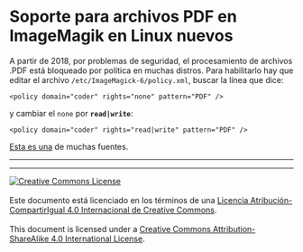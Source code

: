 # Soporte para archivos PDF en ImageMagik en Linux nuevos

A partir de 2018, por problemas de seguridad, el procesamiento de archivos .PDF
está bloqueado por política en muchas distros. Para habilitarlo hay que editar
el archivo `/etc/ImageMagick-6/policy.xml`, buscar la línea que dice:
```
<policy domain="coder" rights="none" pattern="PDF" />
```
y cambiar el `none` por **`read|write`**:
```
<policy domain="coder" rights="read|write" pattern="PDF" />
```

[Esta es
una](https://stackoverflow.com/questions/52998331/imagemagick-security-policy-pdf-blocking-conversion)
de muchas fuentes.

___
<!-- LICENSE -->
___
<a rel="licencia" href="http://creativecommons.org/licenses/by-sa/4.0/deed.es">
<img alt="Creative Commons License" style="border-width:0"
src="https://i.creativecommons.org/l/by-sa/4.0/88x31.png" /></a>
<br /><br />
Este documento está licenciado en los términos de una <a rel="licencia"
href="http://creativecommons.org/licenses/by-sa/4.0/deed.es">
Licencia Atribución-CompartirIgual 4.0 Internacional de Creative Commons</a>.
<br /><br />
This document is licensed under a <a rel="license" 
href="http://creativecommons.org/licenses/by-sa/4.0/deed.en">
Creative Commons Attribution-ShareAlike 4.0 International License</a>.
<!-- END --> 
